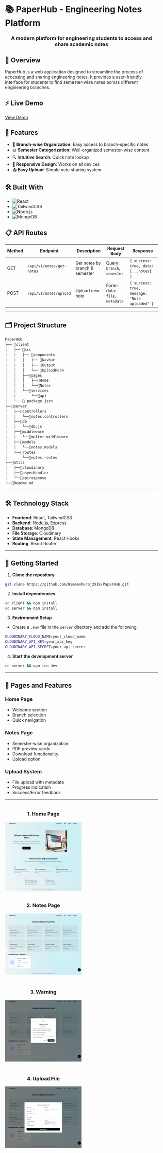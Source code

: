 # 📚 PaperHub - Engineering Notes Platform

<div align="center">
  <h3>A modern platform for engineering students to access and share academic notes</h3>
</div>

## 🌟 Overview

PaperHub is a web application designed to streamline the process of accessing and sharing engineering notes. It provides a user-friendly interface for students to find semester-wise notes across different engineering branches.

## ⚡ Live Demo

[View Demo](https://paperhub-yspm.onrender.com/)

## 🎯 Features

- 📝 **Branch-wise Organization**: Easy access to branch-specific notes
- 📊 **Semester Categorization**: Well-organized semester-wise content
- 🔍 **Intuitive Search**: Quick note lookup
- 📱 **Responsive Design**: Works on all devices
- 📤 **Easy Upload**: Simple note sharing system

## 🛠️ Built With

- ![React](https://img.shields.io/badge/React-20232A?style=for-the-badge&logo=react&logoColor=61DAFB)
- ![TailwindCSS](https://img.shields.io/badge/Tailwind_CSS-38B2AC?style=for-the-badge&logo=tailwind-css&logoColor=white)
- ![Node.js](https://img.shields.io/badge/Node.js-43853D?style=for-the-badge&logo=node.js&logoColor=white)
- ![MongoDB](https://img.shields.io/badge/MongoDB-4EA94B?style=for-the-badge&logo=mongodb&logoColor=white)

## 📋 API Routes

| Method | Endpoint | Description | Request Body | Response |
|--------|----------|-------------|--------------|-----------|
| GET | `/api/v1/notes/get-notes` | Get notes by branch & semester | Query: `branch`, `semester` | `{ success: true, data: [...notes] }` |
| POST | `/api/v1/notes/upload` | Upload new note | Form-data: `file`, `metadata` | `{ success: true, message: "Note uploaded" }` |

---

## 🗂️ Project Structure
```bash
PaperHub
├── 📁client
│   ├── 📁src
│   │   ├── 📁components
│   │   │   ├── 📄Navbar
│   │   │   ├── 📄Output
│   │   │   └── 📄UploadForm
│   │   ├──📁pages
│   │   │   ├──📄Home
│   │   │   └──📄Notes
│   │   └──📁services
│   │       └──📁api
│   └── 📄 package.json
├──📁server
│   ├──📁controllers
│   │   └──📄notes.controllers
│   ├──📁db
│   │   └──📄db.js
│   ├──📁middleware
│   │   └──📄multer.middleware
│   ├──📁models
│   │   └──📄notes.models
│   └──📁routes
│       └──📄notes.routes
├──📁utils
│   ├──📄cloudinary
│   ├──📄asyncHandler
│   └──📄apiresponse
└──📄Readme.md

````
---

## 🛠️ Technology Stack

- **Frontend**: React, TailwindCSS
- **Backend**: Node.js, Express
- **Database**: MongoDB
- **File Storage**: Cloudinary
- **State Management**: React Hooks
- **Routing**: React Router

---

## 🚀 Getting Started

1. **Clone the repository**

```bash
git clone https://github.com/Himanshuraj2918/PaperHub.git
```

2. **Install dependencies**

```bash
cd client && npm install
cd server && npm install
```

3. **Environment Setup**

- Create a `.env` file in the `server` directory and add the following:

```bash
CLOUDINARY_CLOUD_NAME=your_cloud_name
CLOUDINARY_API_KEY=your_api_key
CLOUDINARY_API_SECRET=your_api_secret
```

4. **Start the development server**

```bash
cd server && npm run dev
```
---

## 📱 Pages and Features

### Home Page
- Welcome section
- Branch selection
- Quick navigation

### Notes Page
- Semester-wise organization
- PDF preview cards
- Download functionality
- Upload option

### Upload System
- File upload with metadata
- Progress indication
- Success/Error feedback

--- 

<div style="display: flex; flex-wrap: wrap; gap: 10px;">
  
  <!-- Home Page -->
  <div style="flex: 1 1 50%; max-width: 50%; text-align: center;">
    <h3>1. Home Page</h3>
    <img src="https://github.com/Himanshuraj2918/PaperHub/blob/main/client/src/assets/output-images/Page-1.png" alt="Home Page" style="width: 100%;">
  </div>
  
  <!-- Notes Page -->
  <div style="flex: 1 1 50%; max-width: 50%; text-align: center;">
    <h3>2. Notes Page</h3>
    <img src="https://github.com/Himanshuraj2918/PaperHub/blob/main/client/src/assets/output-images/Page-2.png" alt="Notes Page" style="width: 100%;">
  </div>
  
  <!-- Warning -->
  <div style="flex: 1 1 50%; max-width: 50%; text-align: center; margin-top: 10px;">
    <h3>3. Warning</h3>
    <img src="https://github.com/Himanshuraj2918/PaperHub/blob/main/client/src/assets/output-images/Page-3.png" alt="Warning" style="width: 100%;">
  </div>
  
  <!-- Upload File -->
  <div style="flex: 1 1 50%; max-width: 50%; text-align: center; margin-top: 10px;">
    <h3>4. Upload File</h3>
    <img src="https://github.com/Himanshuraj2918/PaperHub/blob/main/client/src/assets/output-images/Page-4.png" alt="Upload File" style="width: 100%;">
  </div>
  
</div>


